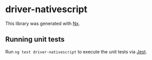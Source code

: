 # driver-nativescript

This library was generated with [Nx](https://nx.dev).

## Running unit tests

Run `ng test driver-nativescript` to execute the unit tests via [Jest](https://jestjs.io).
